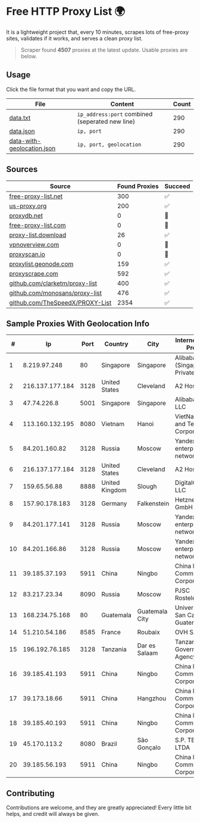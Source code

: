 
# Free HTTP Proxy List 🌍

It is a lightweight project that, every 10 minutes, scrapes lots of free-proxy sites, validates if it works, and serves a clean proxy list.


> Scraper found **4507** proxies at the latest update. Usable proxies are below.

## Usage

Click the file format that you want and copy the URL.


|File|Content|Count|
|----|-------|-----|
|[data.txt](https://raw.githubusercontent.com/themiralay/Proxy-List-World/master/data.txt)|`ip_address:port` combined (seperated new line)|290|
|[data.json](https://raw.githubusercontent.com/themiralay/Proxy-List-World/master/data.json)|`ip, port`|290|
|[data-with-geolocation.json](https://raw.githubusercontent.com/themiralay/Proxy-List-World/master/data-with-geolocation.json)|`ip, port, geolocation`|290|

## Sources

|Source|Found Proxies|Succeed|
|------|-------------|-------|
|[free-proxy-list.net](https://free-proxy-list.net)|300|✅|
|[us-proxy.org](https://www.us-proxy.org)|200|✅|
|[proxydb.net](http://proxydb.net)|0|🚫|
|[free-proxy-list.com](https://free-proxy-list.com/?page=&port=&type%5B%5D=http&type%5B%5D=https&up_time=0&search=Search)|0|🚫|
|[proxy-list.download](https://www.proxy-list.download/HTTP)|26|✅|
|[vpnoverview.com](https://vpnoverview.com/privacy/anonymous-browsing/free-proxy-servers)|0|🚫|
|[proxyscan.io](https://www.proxyscan.io)|0|🚫|
|[proxylist.geonode.com](https://proxylist.geonode.com/api/proxy-list?limit=300&page=1&sort_by=lastChecked&sort_type=desc&protocols=http,https)|159|✅|
|[proxyscrape.com](https://api.proxyscrape.com/v2/?request=displayproxies&protocol=http&timeout=10000&country=all&ssl=all&anonymity=all)|592|✅|
|[github.com/clarketm/proxy-list](https://raw.githubusercontent.com/clarketm/proxy-list/master/proxy-list-raw.txt)|400|✅|
|[github.com/monosans/proxy-list](https://raw.githubusercontent.com/monosans/proxy-list/main/proxies/http.txt)|476|✅|
|[github.com/TheSpeedX/PROXY-List](https://raw.githubusercontent.com/TheSpeedX/PROXY-List/master/http.txt)|2354|✅|


## Sample Proxies With Geolocation Info

|#|Ip|Port|Country|City|Internet Service Provider|
|-|--|----|-------|----|-------------------------|
|1|8.219.97.248|80|Singapore|Singapore|Alibaba Cloud (Singapore) Private Limited|
|2|216.137.177.184|3128|United States|Cleveland|A2 Hosting, Inc.|
|3|47.74.226.8|5001|Singapore|Singapore|Alibaba Cloud LLC|
|4|113.160.132.195|8080|Vietnam|Hanoi|VietNam Post and Telecom Corporation|
|5|84.201.160.82|3128|Russia|Moscow|Yandex enterprise network|
|6|216.137.177.184|3128|United States|Cleveland|A2 Hosting, Inc.|
|7|159.65.56.88|8888|United Kingdom|Slough|DigitalOcean, LLC|
|8|157.90.178.183|3128|Germany|Falkenstein|Hetzner Online GmbH|
|9|84.201.177.141|3128|Russia|Moscow|Yandex enterprise network|
|10|84.201.166.86|3128|Russia|Moscow|Yandex enterprise network|
|11|39.185.37.193|5911|China|Ningbo|China Mobile Communications Corporation|
|12|83.217.23.34|8090|Russia|Moscow|PJSC Rostelecom|
|13|168.234.75.168|80|Guatemala|Guatemala City|Universidad de San Carlos de Guatemala|
|14|51.210.54.186|8585|France|Roubaix|OVH SAS|
|15|196.192.76.185|3128|Tanzania|Dar es Salaam|Tanzania e-Government Agency|
|16|39.185.41.193|5911|China|Ningbo|China Mobile Communications Corporation|
|17|39.173.18.66|5911|China|Hangzhou|China Mobile Communications Corporation|
|18|39.185.40.193|5911|China|Ningbo|China Mobile Communications Corporation|
|19|45.170.113.2|8080|Brazil|São Gonçalo|S.P. TELECOM LTDA|
|20|39.185.56.193|5911|China|Ningbo|China Mobile Communications Corporation|



## Contributing

Contributions are welcome, and they are greatly appreciated! Every
little bit helps, and credit will always be given.

